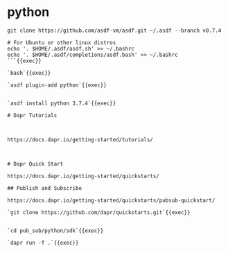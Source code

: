 # python


```
git clone https://github.com/asdf-vm/asdf.git ~/.asdf --branch v0.7.4

# For Ubuntu or other linux distros
echo '. $HOME/.asdf/asdf.sh' >> ~/.bashrc
echo '. $HOME/.asdf/completions/asdf.bash' >> ~/.bashrc
```{{exec}}

`bash`{{exec}}

`asdf plugin-add python`{{exec}}


`asdf install python 3.7.4`{{exec}}

# Dapr Tutorials



https://docs.dapr.io/getting-started/tutorials/



# Dapr Quick Start

https://docs.dapr.io/getting-started/quickstarts/

## Publish and Subscribe

https://docs.dapr.io/getting-started/quickstarts/pubsub-quickstart/

`git clone https://github.com/dapr/quickstarts.git`{{exec}}


`cd pub_sub/python/sdk`{{exec}}

`dapr run -f .`{{exec}}
